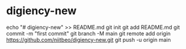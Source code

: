 # digiency-new
echo "# digiency-new" >> README.md
git init
git add README.md
git commit -m "first commit"
git branch -M main
git remote add origin https://github.com/niitbeo/digiency-new.git
git push -u origin main
